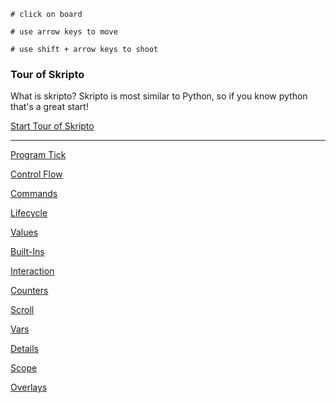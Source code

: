 ```load-basic
# click on board

# use arrow keys to move 

# use shift + arrow keys to shoot
```

### Tour of Skripto

What is skripto? Skripto is most similar to Python, so if you know python that's a great start!

[Start Tour of Skripto](program-flow.md)

---

[Program Tick](!SANDBOX_PROGRAM_TICK)

[Control Flow](!SANDBOX_CONTROL_FLOW)

[Commands](!SANDBOX_COMMANDS)

[Lifecycle](!SANDBOX_LIFECYCLE)

[Values](!SANDBOX_VALUES)

[Built-Ins](!SANDBOX_BUILT_INS)

[Interaction](!SANDBOX_INTERACTION)

[Counters](!SANDBOX_COUNTERS)

[Scroll](!SANDBOX_SCROLL)

[Vars](!SANDBOX_VARS)

[Details](!SANDBOX_DETAILS)

[Scope](!SANDBOX_SCOPE)

[Overlays](!SANDBOX_OVERLAYS)
